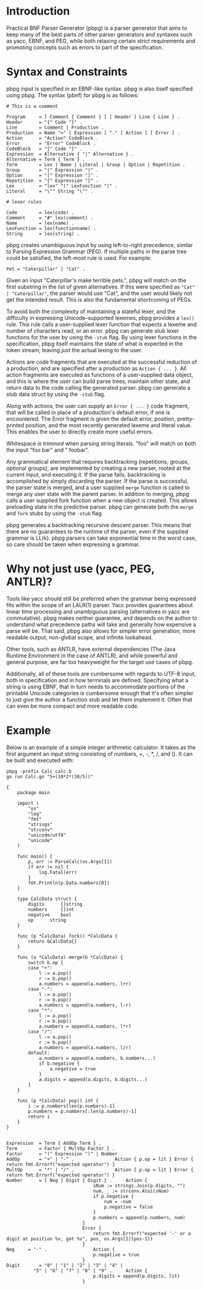 # Introduction

Practical BNF Parser Generator (pbpg) is a parser generator that aims to keep many of the best parts of other parser generators and syntaxes such as yacc, EBNF, and PEG, while both relaxing certain strict requirements and promoting concepts such as errors to part of the specification.

# Syntax and Constraints

pbpg input is specified in an EBNF-like syntax. pbpg is also itself specified using pbpg. The syntax (pbnf) for pbpg is as follows:

```
# This is a comment

Program     = [ Comment { Comment } ] [ Header ] Line { Line } .
Header      = "{" Code "}" .
Line        = Comment | Production .
Production  = Name "=" [ Expression ] "." [ Action ] [ Error ] .
Action      = "Action" CodeBlock .
Error       = "Error" CodeBlock .
CodeBlock   = "{" Code "}" .						
Expression  = Alternative { "|" Alternative } .	
Alternative = Term { Term } .		
Term        = Lex | Name | Literal | Group | Option | Repetition .
Group       = "(" Expression ")" .		
Option      = "[" Expression "]" .	
Repetition  = "{" Expression "}" .
Lex         = "lex" "(" LexFunction ")" .
Literal     = "\"" String "\"" .	

# lexer rules

Code        = lex(code) .			
Comment     = "#" lex(comment) .
Name        = lex(name) .		
LexFunction = lex(functionname) .
String      = lex(string) .			
```

pbpg creates unambiguous input by using left-to-right precedence, similar to Parsing Expression Grammar (PEG). If multiple paths in the parse tree could be satisfied, the left-most rule is used. For example:

```
Pet = "Caterpillar" | "Cat" .
```

Given an input "Caterpillar's make terrible pets.", pbpg will match on the first substring in the list of given alternatives. If this were specified as `"Cat" | "Caterpillar"`, the parser would use "Cat", and the user would likely not get the intended result. This is also the fundamental shortcoming of PEGs. 

To avoid both the complexity of maintaining a stateful lexer, and the difficulty in expressing Unicode-supported lexemes, pbpg provides a `lex()` rule. This rule calls a user-supplied lexer function that expects a lexeme and number of characters read, or an error. pbpg can generate stub lexer functions for the user by using the `-stub` flag. By using lexer functions in the specification, pbpg itself maintains the state of what is expected in the token stream, leaving _just_ the actual lexing to the user. 

Actions are code fragments that are executed at the successful reduction of a production, and are specified after a production as `Action { ... }`. All action fragments are executed as functions of a user-supplied data object, and this is where the user can build parse trees, maintain other state, and return data to the code calling the generated parser. pbpg can generate a stub data struct by using the `-stub` flag.

Along with actions, the user can supply an `Error { ... }` code fragment, that will be called in place of a production's default error, if one is encountered. The Error fragment is given the default error, position, pretty-printed position, and the most recently generated lexeme and literal value. This enables the user to directly create more useful errors.

Whitespace *is trimmed* when parsing string literals. "foo" will match on both the input "foo bar" and "   foobar".

Any grammatical element that requires backtracking (repetitions, groups, optional groups), are implemented by creating a new parser, rooted at the current input, and executing it. If the parse fails, backtracking is accomplished by simply discarding the parser. If the parse is successful, the parser state is merged, and a user supplied `merge` function is called to merge any user state with the parent parser. In addition to merging, pbpg calls a user supplied fork function when a new object is created. This allows preloading state in the predictive parser. pbpg can generate both the `merge` and `fork` stubs by using the `-stub` flag.

pbpg generates a backtracking recursive descent parser. This means that there are no guarantees to the runtime of the parser, even if the supplied grammar is LL(k). pbpg parsers can take exponential time in the worst case, so care should be taken when expressing a grammar. 

# Why not just use (yacc, PEG, ANTLR)?

Tools like yacc should still be preferred when the grammar being expressed fits within the scope of an LALR(1) parser. Yacc provides guarantees about linear time processing and unambiguous parsing (alternatives in yacc are commutative). pbpg makes neither guarantee, and depends on the author to understand what precedence paths will take and generally how expensive a parse will be. That said, pbpg also allows for simpler error generation, more readable output, non-global scope, and infinite lookahead. 

Other tools, such as ANTLR, have external dependencies (The Java Runtime Environment in the case of ANTLR), and while powerful and general purpose, are far too heavyweight for the target use cases of pbpg. 

Additionally, all of these tools are cumbersome with regards to UTF-8 input, both in specification and in how terminals are defined. Specifying what a string is using EBNF, that in turn needs to accommodate portions of the printable Unicode categories is cumbersome enough that it's often simpler to just give the author a function stub and let them implement it. Often that can even be more compact and more readable code.

# Example

Below is an example of a simple integer arithmetic calculator. It takes as the first argument an input string consisting of numbers, +, -, *, /, and (). It can be built and executed with:

```
pbpg -prefix Calc calc.b
go run Calc.go "5+(10*2*(30/5))"
```


```
{
	package main

	import (
		"os"
		"log"
		"fmt"
		"strings"
		"strconv"
		"unicode/utf8"
		"unicode"
	)

	func main() {
		p, err := ParseCalc(os.Args[1])
		if err != nil {
			log.Fatal(err)
		}
		fmt.Println(p.Data.numbers[0])
	} 

	type CalcData struct {
		digits		[]string
		numbers 	[]int
		negative 	bool
		op 		string
	}

	func (p *CalcData) fork() *CalcData {
		return &CalcData{}
	}
		
	func (a *CalcData) merge(b *CalcData) {
		switch b.op {
		case "+":
			l := a.pop()
			r := b.pop()
			a.numbers = append(a.numbers, l+r)
		case "-":
			l := a.pop()
			r := b.pop()
			a.numbers = append(a.numbers, l-r)
		case "*":
			l := a.pop()
			r := b.pop()
			a.numbers = append(a.numbers, l*r)
		case "/":
			l := a.pop()
			r := b.pop()
			a.numbers = append(a.numbers, l/r)
		default:
			a.numbers = append(a.numbers, b.numbers...)
			if b.negative {
				a.negative = true
			}
			a.digits = append(a.digits, b.digits...)
		}
	}

	func (p *CalcData) pop() int {
		i := p.numbers[len(p.numbers)-1]
		p.numbers = p.numbers[:len(p.numbers)-1]
		return i
	}
}


Expression 	= Term { AddOp Term } .			
Term 		= Factor { MultOp Factor } .		
Factor		= "(" Expression ")" | Number .		
AddOp 		= "+" | "-" .				Action { p.op = lit } Error { return fmt.Errorf("expected operator") }
MultOp 		= "*" | "/" .				Action { p.op = lit } Error { return fmt.Errorf("expected operator") }
Number 		= [ Neg ] Digit { Digit } .		Action {
								sNum := strings.Join(p.digits, "")
								num, _ := strconv.Atoi(sNum)
								if p.negative {
									num = -num
									p.negative = false
								}
								p.numbers = append(p.numbers, num)
							}
							Error {
								return fmt.Errorf("expected '-' or a digit at position %v, got %v", pos, os.Args[1][pos-1])
							}
Neg		= "-" .					Action {
								p.negative = true
							}
Digit 		= "0" | "1" | "2" | "3" | "4" | 
	  	  "5" | "6" | "7" | "8" | "9" . 	Action { 
								p.digits = append(p.digits, lit) 
							}	
```
